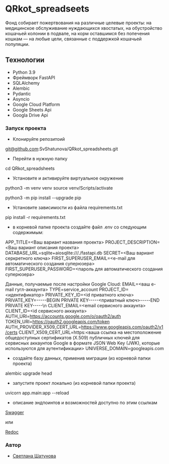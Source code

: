# QRkot_spreadseets

Фонд собирает пожертвования на различные целевые проекты: на медицинское обслуживание нуждающихся хвостатых, на обустройство кошачьей колонии в подвале, на корм оставшимся без попечения кошкам — на любые цели, связанные с поддержкой кошачьей популяции.

## Технологии

- Python 3.9
- Фреймворк FastAPI
- SQLAlchemy
- Alembic
- Pydantic
- Asyncio
- Google Cloud Platform
- Google Sheets Api
- Googla Drive Api

### Запуск проекта

- Клонируйте репозитоий

git@github.com:SvShatunova/QRkot_spreadsheets.git

- Перейти в нужную папку

cd QRkot_spreadsheets

- Установите и активируйте виртуальное окружение

python3 -m venv venv
source venv/Scripts/activate

python3 -m pip install --upgrade pip

- Установите зависимости из файла requirements.txt

pip install -r requirements.txt

- в корневой папке проекта создайте файл .env со следующим содержимым:

APP_TITLE=<Ваш вариант названия проекта>
PROJECT_DESCRIPTION=<Ваш вариант описания проекта>
DATABASE_URL=sqlite+aiosqlite:///./fastapi.db
SECRET=<Ваш вариант серкретного ключа>
FIRST_SUPERUSER_EMAIL=<e-mail для автоматического создания суперюзера>
FIRST_SUPERUSER_PASSWORD=<пароль для автоматического создания суперюзера>

Данные, получаемые после настройки Google Cloud:
EMAIL=<ваш e-mail гугл-аккаунта>
TYPE=service_account
PROJECT_ID=<идентификатор>
PRIVATE_KEY_ID=<id приватного ключа>
PRIVATE_KEY=-----BEGIN PRIVATE KEY-----<приватный ключ>-----END PRIVATE KEY-----\n
CLIENT_EMAIL=<email сервисного аккаунта>
CLIENT_ID=<id сервисного аккаунта>
AUTH_URI=https://accounts.google.com/o/oauth2/auth
TOKEN_URI=https://oauth2.googleapis.com/token
AUTH_PROVIDER_X509_CERT_URL=https://www.googleapis.com/oauth2/v1/certs
CLIENT_X509_CERT_URL=https:<ваша ссылка на местоположение общедоступных сертификатов (X.509) публичных ключей для сервисных аккаунтов Google в формате JSON Web Key (JWK), которые используются для аутентификации>
UNIVERSE_DOMAIN=googleapis.com

- создайте базу данных, применив миграции (из корневой папки проекта)

alembic upgrade head

- запустите проект локально (из корневой папки проекта)

uvicorn app.main:app --reload

- описание эндпоинтов и возможностей доступно по этим ссылкам

[Swagger](http://127.0.0.1:8000/doc)

или

[Redoc](http://127.0.0.1:8000/redoc)

### Автор

- [Светлана Шатунова](https://github.com/SvShatunova)
